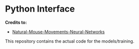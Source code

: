 # Python Interface
__Credits to:__
* [Natural-Mouse-Movements-Neural-Networks](https://github.com/DaiCapra/Natural-Mouse-Movements-Neural-Networks)

This repository contains the actual code for the models/training.
